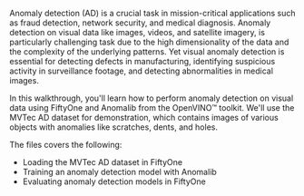 Anomaly detection (AD) is a crucial task in mission-critical applications such as fraud detection, network security, and medical diagnosis. Anomaly detection on visual data like images, videos, and satellite imagery, is particularly challenging task due to the high dimensionality of the data and the complexity of the underlying patterns. Yet visual anomaly detection is essential for detecting defects in manufacturing, identifying suspicious activity in surveillance footage, and detecting abnormalities in medical images.

In this walkthrough, you'll learn how to perform anomaly detection on visual data using FiftyOne and Anomalib from the OpenVINO™ toolkit. We'll use the MVTec AD dataset for demonstration, which contains images of various objects with anomalies like scratches, dents, and holes.

The files covers the following:

- Loading the MVTec AD dataset in FiftyOne
- Training an anomaly detection model with Anomalib
- Evaluating anomaly detection models in FiftyOne
